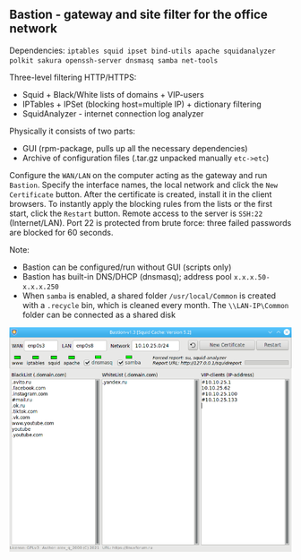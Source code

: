 Bastion - gateway and site filter for the office network
--
Dependencies: `iptables squid ipset bind-utils apache squidanalyzer polkit sakura openssh-server dnsmasq samba net-tools`

Three-level filtering HTTP/HTTPS:
+ Squid + Black/White lists of domains + VIP-users
+ IPTables + IPSet (blocking host=multiple IP) + dictionary filtering
+ SquidAnalyzer - internet connection log analyzer

Physically it consists of two parts:
+ GUI (rpm-package, pulls up all the necessary dependencies)
+ Archive of configuration files (.tar.gz unpacked manually `etc->etc`)

Configure the `WAN/LAN` on the computer acting as the gateway and run `Bastion`. Specify the interface names, the local network and click the `New Certificate` button. After the certificate is created, install it in the client browsers. To instantly apply the blocking rules from the lists or the first start, click the `Restart` button. Remote access to the server is `SSH:22` (Internet/LAN). Port 22 is protected from brute force: three failed passwords are blocked for 60 seconds.

Note:
+ Bastion can be configured/run without GUI (scripts only)
+ Bastion has built-in DNS/DHCP (dnsmasq); address pool `x.x.x.50-x.x.x.250`
+ When `samba` is enabled, a shared folder `/usr/local/Common` is created with a `.recycle` bin, which is cleaned every month. The `\\LAN-IP\Common` folder can be connected as a shared disk

![](https://github.com/AKotov-dev/bastion/blob/main/ScreenShot1.png)
